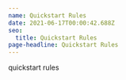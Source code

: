 ```yaml
---
name: Quickstart Rules
date: 2021-06-17T00:00:42.688Z
seo:
  title: Quickstart Rules
page-headline: Quickstart Rules
---
```

quickstart rules